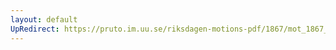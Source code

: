 ```yaml
---
layout: default
UpRedirect: https://pruto.im.uu.se/riksdagen-motions-pdf/1867/mot_1867__ak__265/mot_1867__ak__265-001.pdf
---
```

